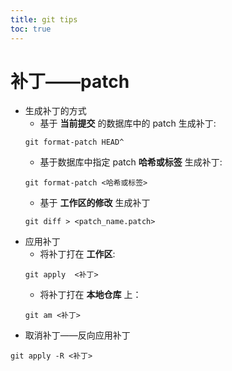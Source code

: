 ```yaml
---
title: git tips
toc: true
---
```

# 补丁——patch
* 生成补丁的方式
    * 基于 **当前提交** 的数据库中的 patch 生成补丁:
    ```shell
    git format-patch HEAD^
    ```
    * 基于数据库中指定 patch **哈希或标签** 生成补丁:
    ```shell
    git format-patch <哈希或标签>
    ```
    * 基于 **工作区的修改** 生成补丁
    ```shell
    git diff > <patch_name.patch>
    ```
* 应用补丁
    * 将补丁打在 **工作区**:
    ```shell
    git apply  <补丁>
    ```
    * 将补丁打在 **本地仓库** 上：
    ```shell
    git am <补丁>
    ```
* 取消补丁——反向应用补丁
```shell
git apply -R <补丁>
```
